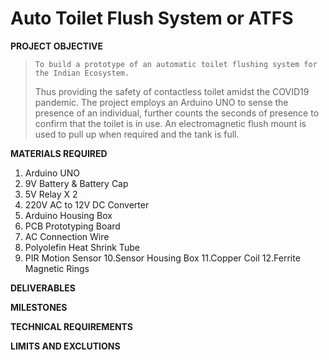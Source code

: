 # Auto Toilet Flush System or ATFS

**PROJECT OBJECTIVE**
>     To build a prototype of an automatic toilet flushing system for the Indian Ecosystem. 
> Thus providing the safety of contactless toilet amidst the COVID19
> pandemic. The project employs an Arduino UNO to sense the presence of an individual, further 
> counts the seconds of presence to confirm that the toilet is in use. An electromagnetic flush
> mount is used to pull up when required and the tank is full.

**MATERIALS REQUIRED**
1. Arduino UNO
2. 9V Battery & Battery Cap
3. 5V Relay X 2
4. 220V AC to 12V DC Converter
5. Arduino Housing Box
6. PCB Prototyping Board
7. AC Connection Wire
8. Polyolefin Heat Shrink Tube
9. PIR Motion Sensor
10.Sensor Housing Box
11.Copper Coil
12.Ferrite Magnetic Rings

**DELIVERABLES**

**MILESTONES**

**TECHNICAL REQUIREMENTS**

**LIMITS AND EXCLUTIONS**
